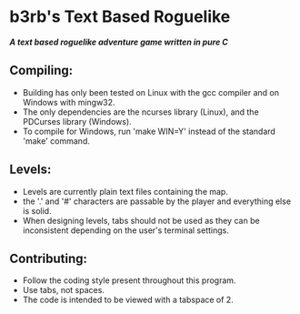 # b3rb's Text Based Roguelike
***A text based roguelike adventure game written in pure C***

## Compiling:
* Building has only been tested on Linux with the gcc compiler and on Windows with mingw32.
* The only dependencies are the ncurses library (Linux), and the PDCurses library (Windows).
* To compile for Windows, run 'make WIN=Y' instead of the standard 'make' command.

## Levels:
* Levels are currently plain text files containing the map.
* the '.' and '#' characters are passable by the player and everything else is solid.
* When designing levels, tabs should not be used as they can be inconsistent depending on the user's terminal settings.

## Contributing:
* Follow the coding style present throughout this program.
* Use tabs, not spaces.
* The code is intended to be viewed with a tabspace of 2.
